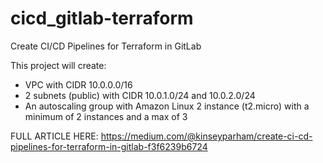 # cicd_gitlab-terraform

Create CI/CD Pipelines for Terraform in GitLab

This project will create:
- VPC with CIDR 10.0.0.0/16
- 2 subnets (public) with CIDR 10.0.1.0/24 and 10.0.2.0/24
- An autoscaling group with Amazon Linux 2 instance (t2.micro) with a minimum of 2 instances and a max of 3

FULL ARTICLE HERE: https://medium.com/@kinseyparham/create-ci-cd-pipelines-for-terraform-in-gitlab-f3f6239b6724
